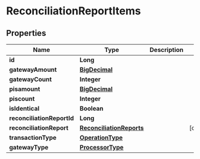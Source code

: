 
# ReconciliationReportItems

## Properties
Name | Type | Description | Notes
------------ | ------------- | ------------- | -------------
**id** | **Long** |  | 
**gatewayAmount** | [**BigDecimal**](BigDecimal.md) |  | 
**gatewayCount** | **Integer** |  | 
**pisamount** | [**BigDecimal**](BigDecimal.md) |  | 
**piscount** | **Integer** |  | 
**isIdentical** | **Boolean** |  | 
**reconciliationReportId** | **Long** |  | 
**reconciliationReport** | [**ReconciliationReports**](ReconciliationReports.md) |  |  [optional]
**transactionType** | [**OperationType**](OperationType.md) |  | 
**gatewayType** | [**ProcessorType**](ProcessorType.md) |  | 




